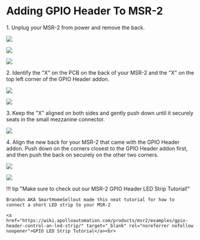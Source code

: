 # Adding GPIO Header To MSR-2

1\. Unplug your MSR-2 from power and remove the back.

![](../../../assets/msr-2-add-co2-pic-1.jpg)

![](../../../assets/msr-2-add-co2-pic-2.jpg)

![](../../../assets/msr-2-add-co2-pic-3-1.jpg)

2\. Identify the "X" on the PCB on the back of your MSR-2 and the "X" on the top left corner of the GPIO Header addon.

![](assets/msr-2-gpio-header-pic-1.jpg)

![](assets/msr-2-gpio-header-pic-2.jpg)

3\. Keep the "X" aligned on both sides and gently push down until it securely seats in the small mezzanine connector.

![](assets/msr-2-gpio-header-pic-3.jpg)

4\. Align the new back for your MSR-2 that came with the GPIO Header addon. Push down on the corners closest to the GPIO Header addon first, and then push the back on securely on the other two corners.

![](assets/msr-2-gpio-header-pic-5.jpg)

![](assets/msr-2-gpio-header-pic-4.jpg)

!!! tip "Make sure to check out our MSR-2 GPIO Header LED Strip Tutorial!"

    Brandon AKA SmartHomeSellout made this neat tutorial for how to connect a short LED strip to your MSR-2

    <a href="https://wiki.apolloautomation.com/products/msr2/examples/gpio-header-control-an-led-strip/" target="_blank" rel="noreferrer nofollow noopener">GPIO LED Strip Tutorial</a><br>